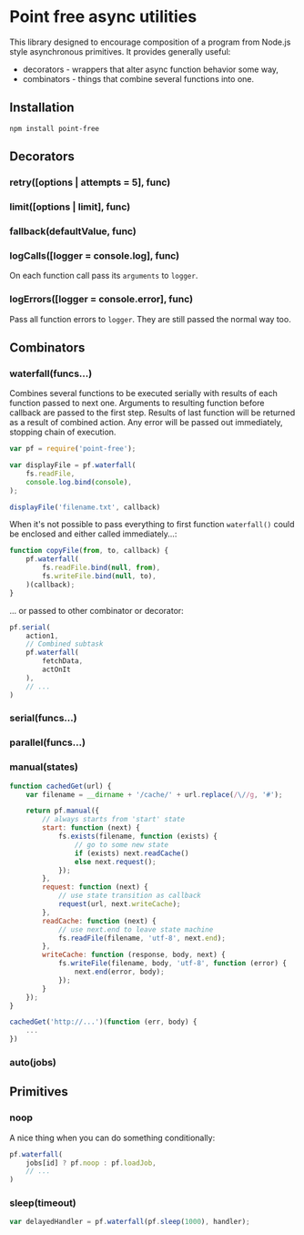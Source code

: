 # Point free async utilities

This library designed to encourage composition of a program from Node.js style
asynchronous primitives. It provides generally useful:

- decorators - wrappers that alter async function behavior some way,
- combinators - things that combine several functions into one.


## Installation

```
npm install point-free
```


## Decorators

### retry([options | attempts = 5], func)

### limit([options | limit], func)

### fallback(defaultValue, func)

### logCalls([logger = console.log], func)

On each function call pass its `arguments` to `logger`.


### logErrors([logger = console.error], func)

Pass all function errors to `logger`. They are still passed the normal way too.


## Combinators

### waterfall(funcs...)

Combines several functions to be executed serially with results of each function
passed to next one. Arguments to resulting function before callback are passed to the first step.
Results of last function will be returned as a result of combined action.
Any error will be passed out immediately, stopping chain of execution.

```js
var pf = require('point-free');

var displayFile = pf.waterfall(
    fs.readFile,
    console.log.bind(console),
);

displayFile('filename.txt', callback)
```

When it's not possible to pass everything to first function `waterfall()` could be enclosed and either called immediately...:

```js
function copyFile(from, to, callback) {
    pf.waterfall(
        fs.readFile.bind(null, from),
        fs.writeFile.bind(null, to),
    )(callback);
}
```

... or passed to other combinator or decorator:

```js
pf.serial(
    action1,
    // Combined subtask
    pf.waterfall(
        fetchData,
        actOnIt
    ),
    // ...
)
```


### serial(funcs...)

### parallel(funcs...)

### manual(states)

```js
function cachedGet(url) {
    var filename = __dirname + '/cache/' + url.replace(/\//g, '#');

    return pf.manual({
        // always starts from 'start' state
        start: function (next) {
            fs.exists(filename, function (exists) {
                // go to some new state
                if (exists) next.readCache()
                else next.request();
            });
        },
        request: function (next) {
            // use state transition as callback
            request(url, next.writeCache);
        },
        readCache: function (next) {
            // use next.end to leave state machine
            fs.readFile(filename, 'utf-8', next.end);
        },
        writeCache: function (response, body, next) {
            fs.writeFile(filename, body, 'utf-8', function (error) {
                next.end(error, body);
            });
        }
    });
}

cachedGet('http://...')(function (err, body) {
    ...
})
```

### auto(jobs)


## Primitives

### noop

A nice thing when you can do something conditionally:

```js
pf.waterfall(
    jobs[id] ? pf.noop : pf.loadJob,
    // ...
)
```


### sleep(timeout)

```js
var delayedHandler = pf.waterfall(pf.sleep(1000), handler);
```

